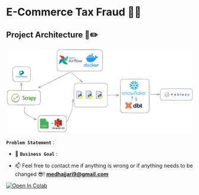 # E-Commerce Tax Fraud 🧾💸
## Project Architecture 📐✏️
<img src="E-commerce-taxFraud-DGI.png">

**`Problem Statement`** : 

- 🎯 **`Business Goal`** : 

- 📫 Feel free to contact me if anything is wrong or if anything needs to be changed 😎!  **medhajjari9@gmail.com**

<a href="https://colab.research.google.com/github/heisenberghj7/E-Commerce-Tax-Fraud /" target="_blank"><img src="https://colab.research.google.com/assets/colab-badge.svg" alt="Open In Colab"/></a>

